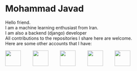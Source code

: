 # Mohammad Javad
Hello friend. <br>
I am a machine learning enthusiast from Iran. <br>
I am also a backend (django) developer <br>
All contributions to the repositories I share here are welcome.<br>
Here are some other accounts that I have: <br>

<div style="display: flex; justify-content: space-between; max-width: 400px;">
  <a href="https://www.linkedin.com/in/mohammad-javad-ramezanpour-199902217/"><img src="https://cdn-icons-png.flaticon.com/512/174/174857.png" width="50"></a>
  <a href="https://www.kaggle.com/m0hammadjavad"><img src="https://storage.scolary.com/storage/file/public/71b68248-ba0a-4b26-b15f-0c77cdf341cd.svg" width="50"></a>
  <a href="https://www.youtube.com/channel/UCBCb5qHExne9_pYHEnhzJyQ"><img src="https://upload.wikimedia.org/wikipedia/commons/thumb/4/4f/YouTube_social_white_squircle.svg/2048px-YouTube_social_white_squircle.svg.png" width="50"></a>
  <a href="https://codeforces.com/profile/mohammad.javad"><img src="https://cdn.iconscout.com/icon/free/png-256/code-forces-3629285-3031869.png" width="50"></a>
  <a href="https://www.instagram.com/bitband_org/"><img src="https://upload.wikimedia.org/wikipedia/commons/thumb/e/e7/Instagram_logo_2016.svg/2048px-Instagram_logo_2016.svg.png" width="50"></a>
</div>
